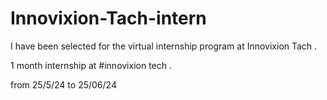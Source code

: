 # Innovixion-Tach-intern
I have been selected for the virtual internship program at Innovixion Tach .

1 month internship at #innovixion tech .

from 25/5/24 to 25/06/24 

